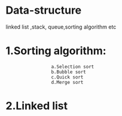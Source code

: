 # Data-structure
linked list ,stack, queue,sorting algorithm etc
# 1.Sorting algorithm:
                     a.Selection sort
                     b.Bubble sort
                     c.Quick sort
                     d.Merge sort

# 2.Linked list
